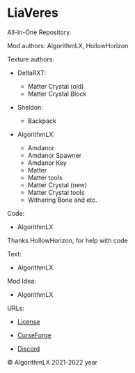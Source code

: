 # LiaVeres
All-In-One Repository.

Mod authors: AlgorithmLX, HollowHorizon

Texture authors:

- DeltaRXT:
  - Matter Crystal (old)
  - Matter Crystal Block

- Sheldon: 
  - Backpack

- AlgorithmLX:
  - Amdanor
  - Amdanor Spawner
  - Amdanor Key
  - Matter
  - Matter tools
  - Matter Crystal (new)
  - Matter Crystal tools 
  - Withering Bone and etc.

Code:
  - AlgorithmLX

Thanks HollowHorizon, for help with code

Text: 
  - AlgorithmLX

Mod Idea: 
  - AlgorithmLX

URLs:

  - [License](https://GitHub.com/0mods/LiaVeres/LICENSE)

  - [CurseForge](https://CurseForge.com/Minecraft/mc-mods/LiaVeres)

  - [Discord]()

© AlgorithmLX 2021-2022 year

